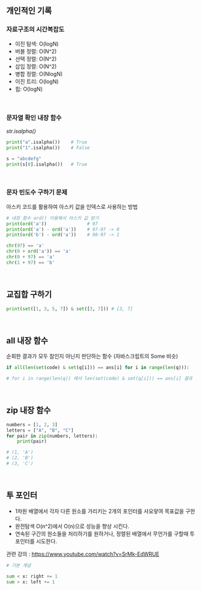 ## 개인적인 기록

### 자료구조의 시간복잡도
- 이진 탐색: O(logN)
- 버블 정렬: O(N^2)
- 선택 정렬: O(N^2)
- 삽입 정렬: O(N^2)
- 병합 정렬: O(NlogN)
- 이진 트리: O(logN)
- 힙: O(logN)

<br/>

### 문자열 확인 내장 함수
*str.isalpha()*

```python
print("a".isalpha())    # True
print("1".isalpha())    # False

s = "abcdefg"
print(s[0].isalpha())   # True
```

<br/>

### 문자 빈도수 구하기 문제

아스키 코드를 활용하여 아스키 값을 인덱스로 사용하는 방법

```python
# 내장 함수 ord() 이용해서 아스키 값 받기
print(ord('a'))               # 97
print(ord('a') - ord('a'))    # 97-97 -> 0
print(ord('b') - ord('a'))    # 98-97 -> 1

chr(97) == 'a'
chr(0 + ord('a')) == 'a'
chr(0 + 97) == 'a'
chr(1 + 97) == 'b'
```

<br/>

## 교집합 구하기
```python
print(set([1, 3, 5, 7]) & set([3, 7])) # [3, 7]
```

<br/>

## all 내장 함수
순회한 결과가 모두 참인지 아닌지 판단하는 함수 (자바스크립트의 Some 비슷)

```python
if all(len(set(code) & set(q[i])) == ans[i] for i in range(len(q))):

# for i in range(len(q)) 에서 len(set(code) & set(q[i])) == ans[i] 결과 값이 모두 참인지 판단하는 함수
```

<br/>

## zip 내장 함수

```python
numbers = [1, 2, 3]
letters = ["A", "B", "C"]
for pair in zip(numbers, letters):
    print(pair)

# (1, 'A')
# (2, 'B')
# (3, 'C')
```

<br/>

## 투 포인터
- 1차원 배열에서 각자 다른 원소를 가리키는 2개의 포인터를 사요앟여 목표값을 구한다.
- 완전탐색 O(n^2)에서 O(n)으로 성능을 향상 시킨다.
- 연속된 구간의 원소들을 처리하기를 원하거나, 정렬된 배열에서 무언가를 구할때 투포인터를 시도한다.

관련 강의 : https://www.youtube.com/watch?v=SrMk-EdWRUE

```python
# 기본 계념

sum < x: right += 1
sum > x: left += 1
```



